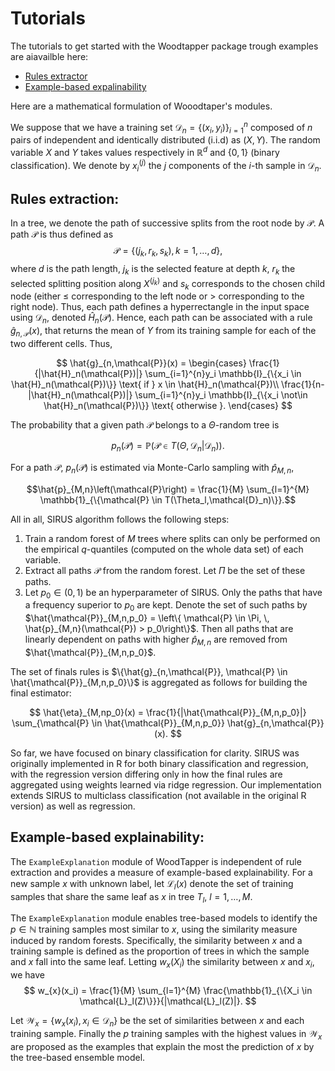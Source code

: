 # Tutorials

 The tutorials to get started with the Woodtapper package trough examples are aiavailble here:

  - [Rules extractor](1_tutorials.md)
  - [Example-based expalinability](2_tutorials_example_exp.md)

Here are a mathematical formulation of Wooodtaper's modules.

We suppose that we have a training set $\mathcal{D}_{n}=\{(x_i,y_i)\}_{i=1}^{n}$ composed of $n$ pairs of independent and identically distributed (i.i.d) as $(X, Y)$. The random variable $X$ and $Y$  takes values respectively in $\mathbb{R}^d$ and $\{0,1\}$ (binary classification). We denote by $x_i^{(j)}$ the $j$ components of the $i$-th sample in $\mathcal{D}_n$.

## Rules extraction:


In a tree, we denote the path of successive splits from the root node by $\mathcal{P}$. A path $\mathcal{P}$ is thus defined as
$$
    \mathcal{P} = \{(j_k,r_k,s_k), k=1, \dots, d\},
$$
where $d$ is the path length, $j_k$ is the selected feature at depth $k$, $r_k$ the selected splitting position along $X^{(j_k)}$ and $s_k$ corresponds to the chosen child node (either $\leq$ corresponding to the left node or $>$ corresponding to the right node).
Thus, each path defines a hyperrectangle in the input space using $\mathcal{D}_n$, denoted $\hat{H}_n(\mathcal{P})$. Hence, each path can be associated with a rule $\hat{g}_{n,\mathcal{P}}(x)$, that returns the mean of $Y$ from its training sample for each of the two different cells. Thus,

$$
    \hat{g}_{n,\mathcal{P}}(x) =
    \begin{cases}
        \frac{1}{|\hat{H}_n(\mathcal{P})|} \sum_{i=1}^{n}y_i \mathbb{I}_{\{x_i \in \hat{H}_n(\mathcal{P})\}} \text{ if } x \in \hat{H}_n(\mathcal{P})\\
        \frac{1}{n-|\hat{H}_n(\mathcal{P})|} \sum_{i=1}^{n}y_i \mathbb{I}_{\{x_i \not\in \hat{H}_n(\mathcal{P})\}} \text{ otherwise }.
    \end{cases}
$$

The probability that a given path $\mathcal{P}$ belongs to a $\Theta$-random tree is

$$p_n\left(\mathcal{P}\right) = \mathbb{P}\left(\mathcal{P}\in T(\Theta,\mathcal{D}_n|\mathcal{D}_n)\right).$$

For a path $\mathcal{P}$, $p_n\left(\mathcal{P}\right)$ is estimated via Monte-Carlo sampling with $\hat{p}_{M,n}$,

$$\hat{p}_{M,n}\left(\mathcal{P}\right) = \frac{1}{M} \sum_{l=1}^{M} \mathbb{1}_{\{\mathcal{P} \in T(\Theta_l,\mathcal{D}_n)\}}.$$

All in all, SIRUS algorithm follows the following steps:


1. Train a random forest of $M$ trees where splits can only be performed on the empirical $q$-quantiles (computed on the whole data set) of each variable.
2. Extract all paths $\mathcal{P}$ from the random forest. Let $\Pi$ be the set of these  paths.
3. Let $p_0 \in (0,1)$ be an hyperparameter of SIRUS. Only the paths that have a frequency superior to $p_0$ are kept. Denote the set of such paths by $\hat{\mathcal{P}}_{M,n,p_0} = \left\{ \mathcal{P} \in \Pi, \, \hat{p}_{M,n}(\mathcal{P}) > p_0\right\}$. Then all paths that are linearly dependent on paths with higher $\hat{p}_{M,n}$ are removed from $\hat{\mathcal{P}}_{M,n,p_0}$.


The set of finals rules is $\{\hat{g}_{n,\mathcal{P}}, \mathcal{P} \in  \hat{\mathcal{P}}_{M,n,p_0}\}$ is aggregated as follows for building the final estimator:

$$
    \hat{\eta}_{M,np_0}(x) = \frac{1}{|\hat{\mathcal{P}}_{M,n,p_0}|} \sum_{\mathcal{P} \in \hat{\mathcal{P}}_{M,n,p_0}} \hat{g}_{n,\mathcal{P}}(x).
$$

So far, we have focused on binary classification for clarity. SIRUS was originally implemented in R for both binary classification and regression, with the regression version differing only in how the final rules are aggregated using weights learned via ridge regression. Our implementation extends SIRUS to multiclass classification (not available in the original R version) as well as regression.

## Example-based explainability:

The $\texttt{ExampleExplanation}$ module of WoodTapper is independent of rule extraction and provides a measure of example-based explainability. For a new sample $x$ with unknown label, let $\mathcal{L}_l(x)$ denote the set of training samples that share the same leaf as $x$ in tree $T_l$, $l = 1, \dots, M$.

The $\texttt{ExampleExplanation}$ module enables tree-based models to identify the $p \in \mathbb{N}$ training samples most similar to $x$, using the similarity measure induced by random forests. Specifically, the similarity between $x$ and a training sample is defined as the proportion of trees in which the sample and $x$ fall into the same leaf. Letting $w_{x}(X_i)$ the similarity between $x$ and $x_i$, we have
$$
w_{x}(x_i) = \frac{1}{M} \sum_{l=1}^{M} \frac{\mathbb{1}_{\{X_i \in \mathcal{L}_l(Z)\}}}{|\mathcal{L}_l(Z)|}.
$$


Let $\mathcal{W}_{x} = \left\{ w_{x}(x_i), x_i \in \mathcal{D}_n\right\}$ be the set of similarities between $x$ and each training sample. Finally the $p$ training samples with the  highest values in $\mathcal{W}_{x}$ are proposed as the examples that explain the most the prediction of $x$ by the tree-based ensemble model.
